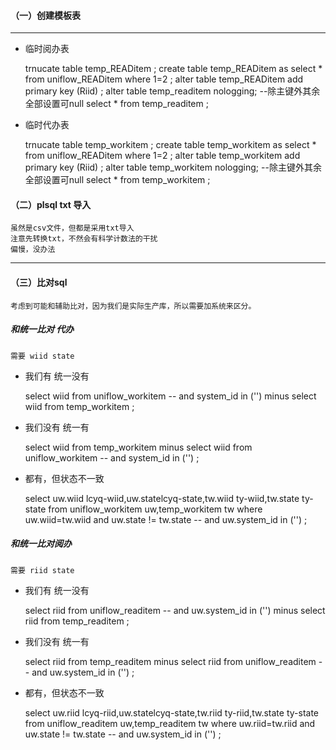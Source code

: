 #### （一）创建模板表

---

- 临时阅办表


    trnucate table temp_READitem ;
    create table temp_READitem as select * from uniflow_READitem where 1=2 ;
    alter table temp_READitem add primary key (Riid) ;
    alter table temp_readitem nologging;
    --除主键外其余全部设置可null
    select * from temp_readitem ;

- 临时代办表


    trnucate table temp_workitem ;
    create table temp_workitem as select * from uniflow_READitem where 1=2 ;
    alter table temp_workitem add primary key (Riid) ;
    alter table temp_workitem nologging;
    --除主键外其余全部设置可null
    select * from temp_workitem ;


#### （二）plsql txt 导入

    虽然是csv文件，但都是采用txt导入
    注意先转换txt，不然会有科学计数法的干扰
    偏慢，没办法

---
#### （三）比对sql

    考虑到可能和辅助比对，因为我们是实际生产库，所以需要加系统来区分。

#####  和统一比对 代办 

    需要 wiid state 
    
- 我们有 统一没有  


    select wiid from uniflow_workitem 
    	-- and system_id in ('')
    minus 
    select wiid from temp_workitem 
    ;
 
- 我们没有 统一有


    select wiid from temp_workitem 
    minus 
    select wiid from uniflow_workitem 
    	-- and system_id in ('')
    ;
    
- 都有，但状态不一致


    select uw.wiid lcyq-wiid,uw.statelcyq-state,tw.wiid ty-wiid,tw.state ty-state 
    	from uniflow_workitem uw,temp_workitem  tw 
    		where uw.wiid=tw.wiid and uw.state != tw.state 
    		-- and uw.system_id in ('')
    ;

##### 和统一比对阅办

    需要 riid state 

- 我们有 统一没有


    select riid from uniflow_readitem 
        -- and uw.system_id in ('')
    minus 
    select riid from temp_readitem 
    ;
 
- 我们没有 统一有


    select riid from temp_readitem 
    minus 
    select riid from uniflow_readitem 
        -- and uw.system_id in ('')
    ;

- 都有，但状态不一致


    select uw.riid lcyq-riid,uw.statelcyq-state,tw.riid ty-riid,tw.state ty-state 
    	from uniflow_readitem uw,temp_readitem  tw where uw.riid=tw.riid and uw.state != tw.state 
    		-- and uw.system_id in ('')
    ;
